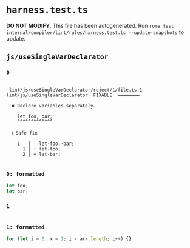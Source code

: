 # `harness.test.ts`

**DO NOT MODIFY**. This file has been autogenerated. Run `rome test internal/compiler/lint/rules/harness.test.ts --update-snapshots` to update.

## `js/useSingleVarDeclarator`

### `0`

```

 lint/js/useSingleVarDeclarator/reject/1/file.ts:1 lint/js/useSingleVarDeclarator  FIXABLE  ━━━━━━━━

  ✖ Declare variables separately.

    let foo, bar;
    ^^^^^^^^^^^^^

  ℹ Safe fix

    1   │ - let·foo,·bar;
      1 │ + let·foo;
      2 │ + let·bar;


```

### `0: formatted`

```ts
let foo;
let bar;

```

### `1`

```

```

### `1: formatted`

```ts
for (let i = 0, x = 1; i < arr.length; i++) {}

```
